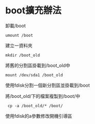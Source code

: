 # boot擴充辦法

卸載/boot 

```
umount /boot
```

建立一資料夾 

```
mkdir /boot_old 
```

將舊的分割區掛載到/boot_old中

```
mount /dev/sda1 /boot_old 
```

使用fdisk分割一個新分割區並掛載到/boot

將/boot_old/下的檔案複製到/boot/中 

```
 cp -a /boot_old/* /boot/ 
```

使用fdisk的a參數修改開機引導區
